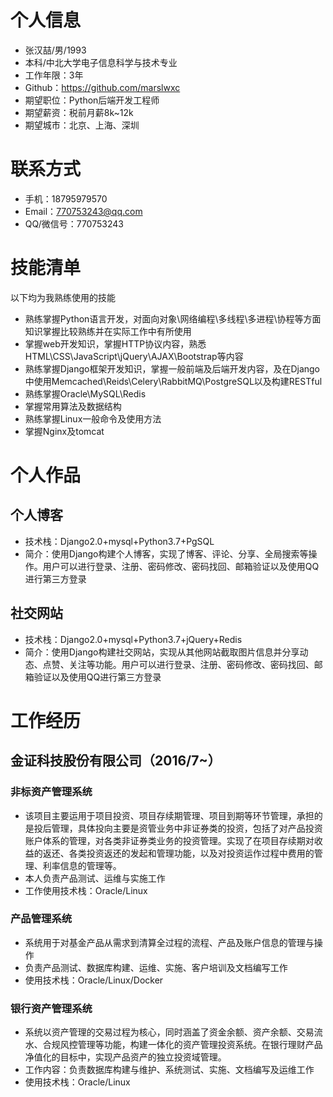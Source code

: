 # 个人信息

 - 张汉喆/男/1993
 - 本科/中北大学电子信息科学与技术专业 
 - 工作年限：3年
 - Github：https://github.com/marslwxc
 - 期望职位：Python后端开发工程师
 - 期望薪资：税前月薪8k~12k
 - 期望城市：北京、上海、深圳
 
# 联系方式

- 手机：18795979570
- Email：770753243@qq.com
- QQ/微信号：770753243

 # 技能清单
 
以下均为我熟练使用的技能
- 熟练掌握Python语言开发，对面向对象\网络编程\多线程\多进程\协程等方面知识掌握比较熟练并在实际工作中有所使用
- 掌握web开发知识，掌握HTTP协议内容，熟悉HTML\CSS\JavaScript\jQuery\AJAX\Bootstrap等内容
- 熟练掌握Django框架开发知识，掌握一般前端及后端开发内容，及在Django中使用Memcached\Reids\Celery\RabbitMQ\PostgreSQL以及构建RESTful
- 熟练掌握Oracle\MySQL\Redis
- 掌握常用算法及数据结构
- 熟练掌握Linux一般命令及使用方法
- 掌握Nginx及tomcat

# 个人作品
## 
  
## 个人博客
- 技术栈：Django2.0+mysql+Python3.7+PgSQL
- 简介：使用Django构建个人博客，实现了博客、评论、分享、全局搜索等操作。用户可以进行登录、注册、密码修改、密码找回、邮箱验证以及使用QQ进行第三方登录

## 社交网站
- 技术栈：Django2.0+mysql+Python3.7+jQuery+Redis
- 简介：使用Django构建社交网站，实现从其他网站截取图片信息并分享动态、点赞、关注等功能。用户可以进行登录、注册、密码修改、密码找回、邮箱验证以及使用QQ进行第三方登录
  
# 工作经历

## 金证科技股份有限公司（2016/7~）

### 非标资产管理系统
- 该项目主要运用于项目投资、项目存续期管理、项目到期等环节管理，承担的是投后管理，具体投向主要是资管业务中非证券类的投资，包括了对产品投资账户体系的管理，对各类非证券类业务的投资管理。实现了在项目存续期对收益的返还、各类投资返还的发起和管理功能，以及对投资运作过程中费用的管理、利率信息的管理等。
- 本人负责产品测试、运维与实施工作
- 工作使用技术栈：Oracle/Linux

### 产品管理系统
- 系统用于对基金产品从需求到清算全过程的流程、产品及账户信息的管理与操作
- 负责产品测试、数据库构建、运维、实施、客户培训及文档编写工作
- 使用技术栈：Oracle/Linux/Docker


### 银行资产管理系统
- 系统以资产管理的交易过程为核心，同时涵盖了资金余额、资产余额、交易流水、合规风控管理等功能，构建一体化的资产管理投资系统。在银行理财产品净值化的目标中，实现产品资产的独立投资域管理。
- 工作内容：负责数据库构建与维护、系统测试、实施、文档编写及运维工作
- 使用技术栈：Oracle/Linux


